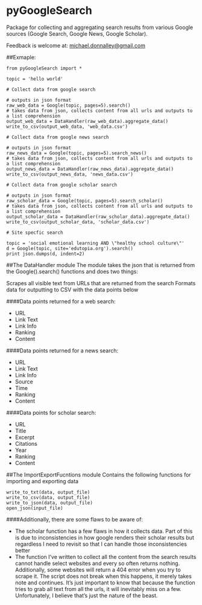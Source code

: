 # pyGoogleSearch
Package for collecting and aggregating search results from various Google sources (Google Search, Google News, Google Scholar).

Feedback is welcome at: michael.donnalley@gmail.com

##Exmaple:
```
from pyGoogleSearch import *

topic = 'hello world'

# Collect data from google search

# outputs in json format
raw_web_data = Google(topic, pages=5).search()
# takes data from json, collects content from all urls and outputs to a list comprehension
output_web_data = DataHandler(raw_web_data).aggregate_data()
write_to_csv(output_web_data, 'web_data.csv')

# Collect data from google news search

# outputs in json format
raw_news_data = Google(topic, pages=5).search_news()
# takes data from json, collects content from all urls and outputs to a list comprehension
output_news_data = DataHandler(raw_news_data).aggregate_data()
write_to_csv(output_news_data, 'news_data.csv')

# Collect data from google scholar search

# outputs in json format
raw_scholar_data = Google(topic, pages=5).search_scholar()
# takes data from json, collects content from all urls and outputs to a list comprehension
output_scholar_data = DataHandler(raw_scholar_data).aggregate_data()
write_to_csv(output_scholar_data, 'scholar_data.csv')

# Site specfic search

topic = 'social emotional learning AND \"healthy school culture\"'
d = Google(topic, site='edutopia.org').search()
print json.dumps(d, indent=2)
```

##The DataHandler module
The module takes the json that is returned from the Google().search() functions and does two things:

Scrapes all visible text from URLs that are returned from the search
Formats data for outputting to CSV with the data points below


####Data points returned for a web search:

* URL
* Link Text
* Link Info
* Ranking
* Content

####Data points returned for a news search:

* URL
* Link Text
* Link Info
* Source
* Time
* Ranking
* Content

####Data points for scholar search:

* URL
* Title
* Excerpt
* Citations
* Year
* Ranking
* Content


##The ImportExportFucntions module
Contains the following functions for importing and exporting data
```
write_to_txt(data, output_file)
write_to_csv(data, output_file)
write_to_json(data, output_file)
open_json(input_file)
```

####Additionally, there are some flaws to be aware of:

* The scholar function has a few flaws in how it collects data. Part of this is due to inconsistencies in how google renders their scholar results but regardless I need to revisit so that I can handle those inconsistencies better
* The function I’ve written to collect all the content from the search results cannot handle select websites and every so often returns nothing. Additionally, some websites will return a 404 error when you try to scrape it. The script does not break when this happens, it merely takes note and continues. It’s just important to know that because the function tries to grab all text from all the urls, it will inevitably miss on a few. Unfortunately, I believe that’s just the nature of the beast.

